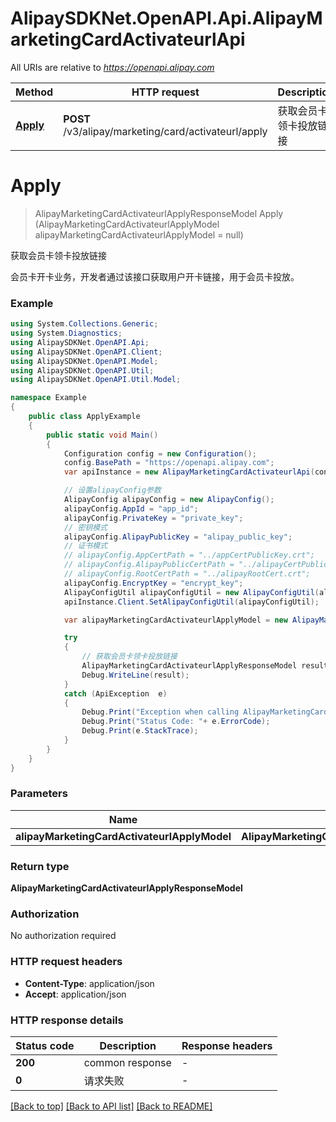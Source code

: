 # AlipaySDKNet.OpenAPI.Api.AlipayMarketingCardActivateurlApi

All URIs are relative to *https://openapi.alipay.com*

Method | HTTP request | Description
------------- | ------------- | -------------
[**Apply**](AlipayMarketingCardActivateurlApi.md#apply) | **POST** /v3/alipay/marketing/card/activateurl/apply | 获取会员卡领卡投放链接


<a name="apply"></a>
# **Apply**
> AlipayMarketingCardActivateurlApplyResponseModel Apply (AlipayMarketingCardActivateurlApplyModel alipayMarketingCardActivateurlApplyModel = null)

获取会员卡领卡投放链接

会员卡开卡业务，开发者通过该接口获取用户开卡链接，用于会员卡投放。

### Example
```csharp
using System.Collections.Generic;
using System.Diagnostics;
using AlipaySDKNet.OpenAPI.Api;
using AlipaySDKNet.OpenAPI.Client;
using AlipaySDKNet.OpenAPI.Model;
using AlipaySDKNet.OpenAPI.Util;
using AlipaySDKNet.OpenAPI.Util.Model;

namespace Example
{
    public class ApplyExample
    {
        public static void Main()
        {
            Configuration config = new Configuration();
            config.BasePath = "https://openapi.alipay.com";
            var apiInstance = new AlipayMarketingCardActivateurlApi(config);

            // 设置alipayConfig参数
            AlipayConfig alipayConfig = new AlipayConfig();
            alipayConfig.AppId = "app_id";
            alipayConfig.PrivateKey = "private_key";
            // 密钥模式
            alipayConfig.AlipayPublicKey = "alipay_public_key";
            // 证书模式
            // alipayConfig.AppCertPath = "../appCertPublicKey.crt";
            // alipayConfig.AlipayPublicCertPath = "../alipayCertPublicKey_RSA2.crt";
            // alipayConfig.RootCertPath = "../alipayRootCert.crt";
            alipayConfig.EncryptKey = "encrypt_key";
            AlipayConfigUtil alipayConfigUtil = new AlipayConfigUtil(alipayConfig);
            apiInstance.Client.SetAlipayConfigUtil(alipayConfigUtil);

            var alipayMarketingCardActivateurlApplyModel = new AlipayMarketingCardActivateurlApplyModel(); // AlipayMarketingCardActivateurlApplyModel |  (optional) 

            try
            {
                // 获取会员卡领卡投放链接
                AlipayMarketingCardActivateurlApplyResponseModel result = apiInstance.Apply(alipayMarketingCardActivateurlApplyModel);
                Debug.WriteLine(result);
            }
            catch (ApiException  e)
            {
                Debug.Print("Exception when calling AlipayMarketingCardActivateurlApi.Apply: " + e.Message );
                Debug.Print("Status Code: "+ e.ErrorCode);
                Debug.Print(e.StackTrace);
            }
        }
    }
}
```

### Parameters

Name | Type | Description  | Notes
------------- | ------------- | ------------- | -------------
 **alipayMarketingCardActivateurlApplyModel** | **AlipayMarketingCardActivateurlApplyModel**|  | [optional] 

### Return type

**AlipayMarketingCardActivateurlApplyResponseModel**

### Authorization

No authorization required

### HTTP request headers

 - **Content-Type**: application/json
 - **Accept**: application/json


### HTTP response details
| Status code | Description | Response headers |
|-------------|-------------|------------------|
| **200** | common response |  -  |
| **0** | 请求失败 |  -  |

[[Back to top]](#) [[Back to API list]](../README.md#documentation-for-api-endpoints) [[Back to README]](../README.md)

